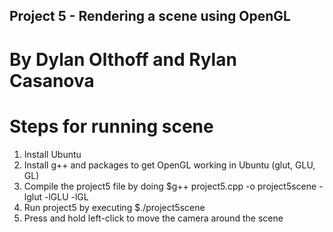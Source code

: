 ## Project 5 - Rendering a scene using OpenGL

# By Dylan Olthoff and Rylan Casanova

# Steps for running scene
1. Install Ubuntu
2. Install g++ and packages to get OpenGL working in Ubuntu (glut, GLU, GL)
3. Compile the project5 file by doing $g++ project5.cpp -o project5scene -lglut -lGLU -lGL
4. Run project5 by executing $./project5scene
5. Press and hold left-click to move the camera around the scene
